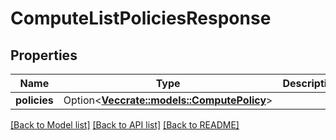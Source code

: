 # ComputeListPoliciesResponse

## Properties

Name | Type | Description | Notes
------------ | ------------- | ------------- | -------------
**policies** | Option<[**Vec<crate::models::ComputePolicy>**](ComputePolicy.md)> |  | [optional]

[[Back to Model list]](../README.md#documentation-for-models) [[Back to API list]](../README.md#documentation-for-api-endpoints) [[Back to README]](../README.md)


